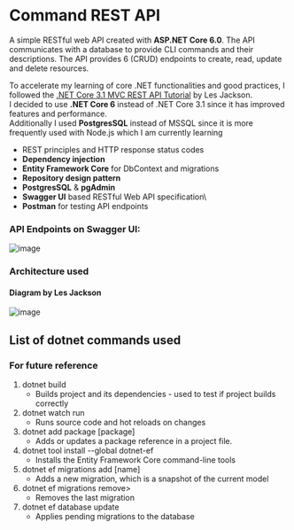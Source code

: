 # Command REST API

A simple RESTful web API created with **ASP.NET Core 6.0**. The API communicates with a database to provide CLI commands and their descriptions. The API provides 6 (CRUD) endpoints to create, read, update and delete resources.

To accelerate my learning of core .NET functionalities and good practices, I followed the [.NET Core 3.1 MVC REST API Tutorial](https://www.youtube.com/watch?v=fmvcAzHpsk8) by Les Jackson.\
I decided to use **.NET Core 6** instead of .NET Core 3.1 since it has improved features and performance.\
Additionally I used **PostgresSQL** instead of MSSQL since it is more frequently used with Node.js which I am currently learning

- REST principles and HTTP response status codes
- **Dependency injection**
- **Entity Framework Core** for DbContext and migrations
- **Repository design pattern**
- **PostgresSQL** & **pgAdmin**
- **Swagger UI** based RESTful Web API specification\
- **Postman** for testing API endpoints

### API Endpoints on Swagger UI:

![image](https://user-images.githubusercontent.com/85488637/193468655-1c4af4b5-974f-4477-ae66-a83c094101bc.png)

### Architecture used

#### Diagram by Les Jackson

![image](https://user-images.githubusercontent.com/85488637/193469077-48e31aef-d373-4653-acc9-17de81019d64.png)

## List of dotnet commands used

### For future reference

1. dotnet build
   - Builds project and its dependencies - used to test if project builds correctly
2. dotnet watch run
   - Runs source code and hot reloads on changes
3. dotnet add package [package]
   - Adds or updates a package reference in a project file.
4. dotnet tool install --global dotnet-ef
   - Installs the Entity Framework Core command-line tools
5. dotnet ef migrations add [name]
   - Adds a new migration, which is a snapshot of the current model
6. dotnet ef migrations remove>
   - Removes the last migration
7. dotnet ef database update
   - Applies pending migrations to the database
